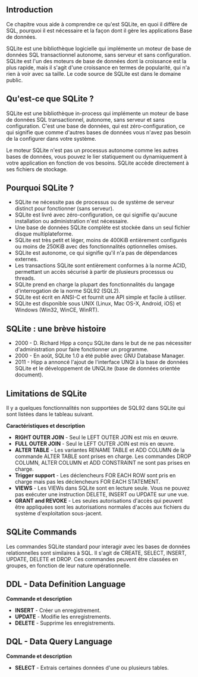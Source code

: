 ## Introduction

Ce chapitre vous aide à comprendre ce qu'est SQLite, en quoi il diffère de SQL, pourquoi il est nécessaire et la façon dont il gère les applications Base de données.

SQLite est une bibliothèque logicielle qui implémente un moteur de base de données SQL transactionnel autonome, sans serveur et sans configuration. SQLite est l'un des moteurs de base de données dont la croissance est la plus rapide, mais il s'agit d'une croissance en termes de popularité, qui n'a rien à voir avec sa taille. Le code source de SQLite est dans le domaine public.

## Qu'est-ce que SQLite ?

SQLite est une bibliothèque in-process qui implémente un moteur de base de données SQL transactionnel, autonome, sans serveur et sans configuration. C'est une base de données, qui est zéro-configuration, ce qui signifie que comme d'autres bases de données vous n'avez pas besoin de la configurer dans votre système.

Le moteur SQLite n'est pas un processus autonome comme les autres bases de données, vous pouvez le lier statiquement ou dynamiquement à votre application en fonction de vos besoins. SQLite accède directement à ses fichiers de stockage.

## Pourquoi SQLite ?

- SQLite ne nécessite pas de processus ou de système de serveur distinct pour fonctionner (sans serveur).
- SQLite est livré avec zéro-configuration, ce qui signifie qu'aucune installation ou administration n'est nécessaire.
- Une base de données SQLite complète est stockée dans un seul fichier disque multiplateforme.
- SQLite est très petit et léger, moins de 400KiB entièrement configurés ou moins de 250KiB avec des fonctionnalités optionnelles omises.
- SQLite est autonome, ce qui signifie qu'il n'a pas de dépendances externes.
- Les transactions SQLite sont entièrement conformes à la norme ACID, permettant un accès sécurisé à partir de plusieurs processus ou threads.
- SQLite prend en charge la plupart des fonctionnalités du langage d'interrogation de la norme SQL92 (SQL2).
- SQLite est écrit en ANSI-C et fournit une API simple et facile à utiliser.
- SQLite est disponible sous UNIX (Linux, Mac OS-X, Android, iOS) et Windows (Win32, WinCE, WinRT).

## SQLite : une brève histoire

- 2000 - D. Richard Hipp a conçu SQLite dans le but de ne pas nécessiter d'administration pour faire fonctionner un programme.
- 2000 - En août, SQLite 1.0 a été publié avec GNU Database Manager.
- 2011 - Hipp a annoncé l'ajout de l'interface UNQl à la base de données SQLite et le développement de UNQLite (base de données orientée document).

## Limitations de SQLite

Il y a quelques fonctionnalités non supportées de SQL92 dans SQLite qui sont listées dans le tableau suivant.

**Caractéristiques et description**

- **RIGHT OUTER JOIN** - Seul le LEFT OUTER JOIN est mis en œuvre.
- **FULL OUTER JOIN** - Seul le LEFT OUTER JOIN est mis en œuvre.
- **ALTER TABLE** - Les variantes RENAME TABLE et ADD COLUMN de la commande ALTER TABLE sont prises en charge. Les commandes DROP COLUMN, ALTER COLUMN et ADD CONSTRAINT ne sont pas prises en charge.
- **Trigger support** - Les déclencheurs FOR EACH ROW sont pris en charge mais pas les déclencheurs FOR EACH STATEMENT.
- **VIEWS** - Les VIEWs dans SQLite sont en lecture seule. Vous ne pouvez pas exécuter une instruction DELETE, INSERT ou UPDATE sur une vue.
- **GRANT and REVOKE** - Les seules autorisations d'accès qui peuvent être appliquées sont les autorisations normales d'accès aux fichiers du système d'exploitation sous-jacent.

## SQLite Commands

Les commandes SQLite standard pour interagir avec les bases de données relationnelles sont similaires à SQL. Il s'agit de CREATE, SELECT, INSERT, UPDATE, DELETE et DROP. Ces commandes peuvent être classées en groupes, en fonction de leur nature opérationnelle.

## DDL - Data Definition Language

**Commande et description**

- **INSERT** - Créer un enregistrement.
- **UPDATE** - Modifie les enregistrements.
- **DELETE** - Supprime les enregistrements.

## DQL - Data Query Language

**Commande et description**

- **SELECT** - Extrais certaines données d'une ou plusieurs tables.
